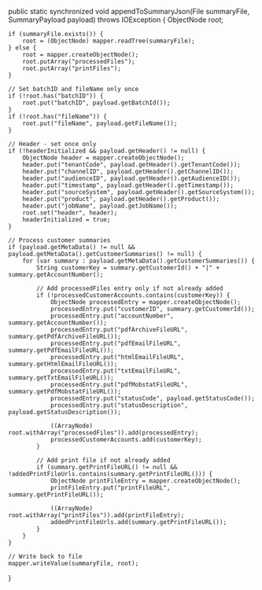 public static synchronized void appendToSummaryJson(File summaryFile, SummaryPayload payload) throws IOException {
    ObjectNode root;

    if (summaryFile.exists()) {
        root = (ObjectNode) mapper.readTree(summaryFile);
    } else {
        root = mapper.createObjectNode();
        root.putArray("processedFiles");
        root.putArray("printFiles");
    }

    // Set batchID and fileName only once
    if (!root.has("batchID")) {
        root.put("batchID", payload.getBatchId());
    }
    if (!root.has("fileName")) {
        root.put("fileName", payload.getFileName());
    }

    // Header - set once only
    if (!headerInitialized && payload.getHeader() != null) {
        ObjectNode header = mapper.createObjectNode();
        header.put("tenantCode", payload.getHeader().getTenantCode());
        header.put("channelID", payload.getHeader().getChannelID());
        header.put("audienceID", payload.getHeader().getAudienceID());
        header.put("timestamp", payload.getHeader().getTimestamp());
        header.put("sourceSystem", payload.getHeader().getSourceSystem());
        header.put("product", payload.getHeader().getProduct());
        header.put("jobName", payload.getJobName());
        root.set("header", header);
        headerInitialized = true;
    }

    // Process customer summaries
    if (payload.getMetaData() != null && payload.getMetaData().getCustomerSummaries() != null) {
        for (var summary : payload.getMetaData().getCustomerSummaries()) {
            String customerKey = summary.getCustomerId() + "|" + summary.getAccountNumber();

            // Add processedFiles entry only if not already added
            if (!processedCustomerAccounts.contains(customerKey)) {
                ObjectNode processedEntry = mapper.createObjectNode();
                processedEntry.put("customerID", summary.getCustomerId());
                processedEntry.put("accountNumber", summary.getAccountNumber());
                processedEntry.put("pdfArchiveFileURL", summary.getPdfArchiveFileURL());
                processedEntry.put("pdfEmailFileURL", summary.getPdfEmailFileURL());
                processedEntry.put("htmlEmailFileURL", summary.getHtmlEmailFileURL());
                processedEntry.put("txtEmailFileURL", summary.getTxtEmailFileURL());
                processedEntry.put("pdfMobstatFileURL", summary.getPdfMobstatFileURL());
                processedEntry.put("statusCode", payload.getStatusCode());
                processedEntry.put("statusDescription", payload.getStatusDescription());

                ((ArrayNode) root.withArray("processedFiles")).add(processedEntry);
                processedCustomerAccounts.add(customerKey);
            }

            // Add print file if not already added
            if (summary.getPrintFileURL() != null && !addedPrintFileUrls.contains(summary.getPrintFileURL())) {
                ObjectNode printFileEntry = mapper.createObjectNode();
                printFileEntry.put("printFileURL", summary.getPrintFileURL());

                ((ArrayNode) root.withArray("printFiles")).add(printFileEntry);
                addedPrintFileUrls.add(summary.getPrintFileURL());
            }
        }
    }

    // Write back to file
    mapper.writeValue(summaryFile, root);
}
